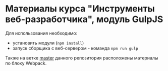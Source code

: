 # Материалы курса "Инструменты веб-разработчика", модуль GulpJS

Для использования необходимо:
- установить модули (`npm install`)
- запуск сборщика с веб-сервером - команда `npm run gulp`

Также на ветке [master](https://github.com/michey85/webtools-course) данного репозитория расположены материалы по блоку Webpack.
